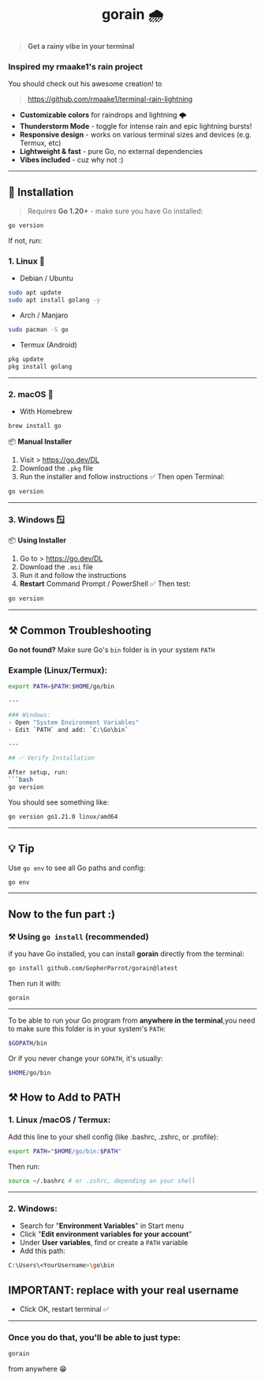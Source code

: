 # <p align="center">gorain 🌧️</p>
> **Get a rainy vibe in your terminal**

### Inspired my rmaake1's rain project

You should check out his awesome creation! to
> https://github.com/rmaake1/terminal-rain-lightning

- **Customizable colors** for raindrops and lightning 🌩️ 
- **Thunderstorm Mode** - toggle for intense rain and epic lightning bursts!
- **Responsive design** - works on various terminal sizes and devices (e.g. Termux, etc)
- **Lightweight & fast** - pure Go, no external dependencies
- **Vibes included** - cuz why not :)

---

## 🚀 Installation
> Requires **Go 1.20+** - make sure you have Go installed:
```bash
go version
```
If not, run:

### 1. Linux 🐧
- Debian / Ubuntu
 ```bash
 sudo apt update
 sudo apt install golang -y
 ```
- Arch / Manjaro
 ```bash
 sudo pacman -S go
 ```
- Termux (Android)
 ```bash
 pkg update
 pkg install golang
 ```

---

### 2. macOS 🍎 
- With Homebrew
 ```bash
 brew install go
 ```
📦 **Manual Installer**
1. Visit > https://go.dev/DL
2. Download the `.pkg` file
3. Run the installer and follow instructions
✅ Then open Terminal:
 ```bash
 go version
 ```

---

### 3. Windows 🪟
📦 **Using Installer**
1. Go to > https://go.dev/DL
2. Download the `.msi` file
3. Run it and follow the instructions
4. **Restart** Command Prompt / PowerShell
✅ Then test:
 ```bash
 go version
 ```

---

## ⚒️ Common Troubleshooting
**Go not found?**
Make sure Go's `bin` folder is in your system `PATH`
### Example (Linux/Termux):
 ```bash
 export PATH=$PATH:$HOME/go/bin

---

### Windows:
- Open "System Environment Variables"
- Edit `PATH` and add: `C:\Go\bin`

---

## ✅ Verify Installation

After setup, run:
 ```bash
 go version
 ```
You should see something like:
 ```bash
 go version go1.21.0 linux/amd64
 ```

---

## 💡 Tip
Use `go env` to see all Go paths and config:
 ```bash
 go env
 ```
---

## Now to the fun part :)

### ⚒️ Using `go install` (recommended)
if you have Go installed, you can install **gorain** directly from the terminal:
 ```bash
 go install github.com/GopherParrot/gorain@latest
 ```
Then run it with:
 ```bash
 gorain
 ```

---

To be able to run your Go program from **anywhere in the terminal**,you need to make sure this folder is in your system's `PATH`:
 ```bash
 $GOPATH/bin
 ```
Or if you never change your `GOPATH`, it's usually:
 ```bash
 $HOME/go/bin
 ```

## ⚒️ How to Add to PATH
### 1. Linux /macOS / Termux:
Add this line to your shell config (like .bashrc, .zshrc, or .profile):
 ```bash
 export PATH="$HOME/go/bin:$PATH"
 ```
Then run:
 ```bash
 source ~/.bashrc # or .zshrc, depending on your shell
 ```

---

### 2. Windows:
- Search for "**Environment Variables**" in Start menu
- Click "**Edit environment variables for your account**"
- Under **User variables**, find or create a `PATH` variable
- Add this path:
 ```bash
 C:\Users\<YourUsername>\go\bin
 ```
## IMPORTANT: replace <YourUsername> with your real username
- Click OK, restart terminal ✅

---
### Once you do that, you'll be able to just type:
 ```bash
 gorain
 ```
from anywhere 😁